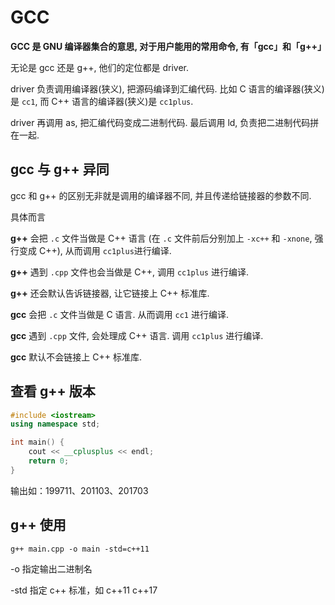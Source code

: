 # GCC

**GCC 是 GNU 编译器集合的意思, 对于用户能用的常用命令, 有「gcc」和「g++」**

无论是 gcc 还是 g++, 他们的定位都是 driver.

driver 负责调用编译器(狭义), 把源码编译到汇编代码. 比如 C 语言的编译器(狭义)是 `cc1`, 而 C++ 语言的编译器(狭义)是 `cc1plus`.

driver 再调用 as, 把汇编代码变成二进制代码. 最后调用 ld, 负责把二进制代码拼在一起.

## gcc 与 g++ 异同

gcc 和 g++ 的区别无非就是调用的编译器不同, 并且传递给链接器的参数不同.

具体而言

**g++** 会把 `.c` 文件当做是 C++ 语言 (在 `.c` 文件前后分别加上 `-xc++` 和 `-xnone`, 强行变成 C++), 从而调用 `cc1plus`进行编译.

**g++** 遇到 `.cpp` 文件也会当做是 C++, 调用 `cc1plus` 进行编译. 

**g++** 还会默认告诉链接器, 让它链接上 C++ 标准库.



**gcc** 会把 `.c` 文件当做是 C 语言. 从而调用 `cc1` 进行编译.

**gcc** 遇到 `.cpp` 文件, 会处理成 C++ 语言. 调用 `cc1plus` 进行编译. 

**gcc** 默认不会链接上 C++ 标准库.

## 查看 g++ 版本

```c++
#include <iostream>
using namespace std;

int main() {
    cout << __cplusplus << endl;
    return 0;
}
```

输出如：199711、201103、201703

## g++ 使用

```shell
g++ main.cpp -o main -std=c++11
```

-o 指定输出二进制名

-std 指定 c++ 标准，如 c++11  c++17

